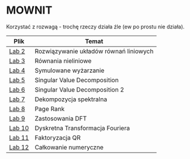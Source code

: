 # MOWNIT
Korzystać z rozwagą - trochę rzeczy działa źle (ew po prostu nie działa).

| Plik | Temat |
| --- | --- |
| [Lab 2](https://github.com/BlqMary/MOWNIT/blob/master/Lab%202.ipynb) | Rozwiązywanie układów równań liniowych |
| [Lab 3](https://github.com/BlqMary/MOWNIT/blob/master/Lab%203.ipynb) | Równania nieliniowe |
| [Lab 4](https://github.com/BlqMary/MOWNIT/blob/master/Lab%204.ipynb) | Symulowane wyżarzanie |
| [Lab 5](https://github.com/BlqMary/MOWNIT/blob/master/Lab%205.ipynb) | Singular Value Decomposition |
| [Lab 6](https://github.com/BlqMary/MOWNIT/blob/master/Lab%206.ipynb) | Singular Value Decomposition 2 |
| [Lab 7](https://github.com/BlqMary/MOWNIT/blob/master/Lab%207.ipynb) | Dekompozycja spektralna |
| [Lab 8](https://github.com/BlqMary/MOWNIT/blob/master/Lab%208.ipynb) | Page Rank |
| [Lab 9](https://github.com/BlqMary/MOWNIT/tree/master/Lab%209) | Zastosowania DFT |
| [Lab 10](https://github.com/BlqMary/MOWNIT/blob/master/Lab%2010.ipynb) | Dyskretna Transformacja Fouriera |
| [Lab 11](https://github.com/BlqMary/MOWNIT/blob/master/Lab%2011.ipynb) | Faktoryzacja QR |
| [Lab 12](https://github.com/BlqMary/MOWNIT/blob/master/Lab%2012.ipynb) | Całkowanie numeryczne |
